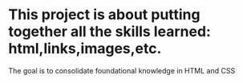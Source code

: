 # This project is about putting together all the skills learned: html,links,images,etc.
The goal is to consolidate foundational knowledge in HTML and CSS
